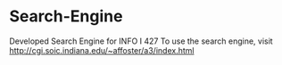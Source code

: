 # Search-Engine
Developed Search Engine for INFO I 427
To use the search engine, visit http://cgi.soic.indiana.edu/~affoster/a3/index.html

